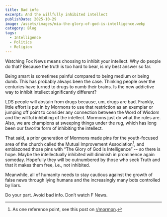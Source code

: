 ```yaml
---
title: Bad info
excerpt: And the willfully inhibited intellect
publishDate: 2025-10-29
image: /assets/images/mia-the-glory-of-god-is-intelligence.webp
category: Blog
tags:
  - Intelligence
  - Politics
  - Religion
---
```


Watching Fox News means choosing to inhibit your intellect. Why do people do that? Because the truth is too hard to bear, is my best answer so far.

Being smart is sometimes painful compared to being medium or being dumb. This has probably always been the case. Thinking people over the centuries have turned to drugs to numb their brains. Is the new addictive way to inhibit intellect significantly different?

LDS people will abstain from drugs because, um, drugs are bad. Frankly, little effort is put in by Mormons to use that restriction as an exemplar or jumping off point to consider any connection between the Word of Wisdom and the willful inhibiting of the intellect. Mormons just do what the rules are. Also, we are champions at sweeping things under the rug, which has long been our favorite form of inhibiting the intellect.

That said, a prior generation of Mormons made pins for the youth-focused area of the church called the Mutual Improvement Association[^1], and emblazoned those pins with “The Glory of God Is Intelligence” -- so there is hope. Maybe the intellectually inhibited will diminish in prominence again someday. Hopefully they will be outnumbered by those who seek Truth and that it makes them free, i.e., not inhibited.

Meanwhile, all of humanity needs to stay cautious against the growth of false news through lying humans and the increasingly many bots controlled by liars.

Do your part. Avoid bad info. Don’t watch F News.

[^1]: As one reference point, see this post on [r/mormon](https://www.reddit.com/r/mormon/comments/1ghi2ey/what_is_this_symbol_and_what_does_the_glory_of/).
